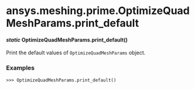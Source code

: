 <a id="ansys-meshing-prime-optimizequadmeshparams-print-default"></a>

# ansys.meshing.prime.OptimizeQuadMeshParams.print_default

<a id="ansys.meshing.prime.OptimizeQuadMeshParams.print_default"></a>

#### *static* OptimizeQuadMeshParams.print_default()

Print the default values of `OptimizeQuadMeshParams` object.

### Examples

```pycon
>>> OptimizeQuadMeshParams.print_default()
```

<!-- !! processed by numpydoc !! -->
